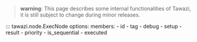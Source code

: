 > **warning**:
> This page describes some internal functionalities of Tawazi, it is still subject to change during minor releases.

::: tawazi.node.ExecNode
    options:
      members:
        - id
        - tag
        - debug
        - setup
        - result
        - priority
        - is_sequential
        - executed
